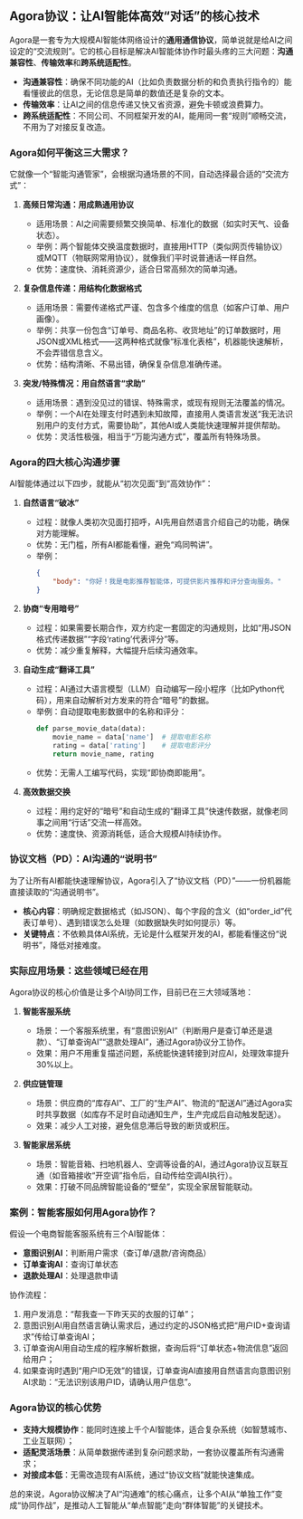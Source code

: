 ## Agora协议：让AI智能体高效“对话”的核心技术

Agora是一套专为大规模AI智能体网络设计的**通用通信协议**，简单说就是给AI之间设定的“交流规则”。它的核心目标是解决AI智能体协作时最头疼的三大问题：**沟通兼容性**、**传输效率**和**跨系统适配性**。

- **沟通兼容性**：确保不同功能的AI（比如负责数据分析的和负责执行指令的）能看懂彼此的信息，无论信息是简单的数值还是复杂的文本。
- **传输效率**：让AI之间的信息传递又快又省资源，避免卡顿或浪费算力。
- **跨系统适配性**：不同公司、不同框架开发的AI，能用同一套“规则”顺畅交流，不用为了对接反复改造。


### Agora如何平衡这三大需求？
它就像一个“智能沟通管家”，会根据沟通场景的不同，自动选择最合适的“交流方式”：

1.  **高频日常沟通：用成熟通用协议**
    - 适用场景：AI之间需要频繁交换简单、标准化的数据（如实时天气、设备状态）。
    - 举例：两个智能体交换温度数据时，直接用HTTP（类似网页传输协议）或MQTT（物联网常用协议），就像我们平时说普通话一样自然。
    - 优势：速度快、消耗资源少，适合日常高频次的简单沟通。

2.  **复杂信息传递：用结构化数据格式**
    - 适用场景：需要传递格式严谨、包含多个维度的信息（如客户订单、用户画像）。
    - 举例：共享一份包含“订单号、商品名称、收货地址”的订单数据时，用JSON或XML格式——这两种格式就像“标准化表格”，机器能快速解析，不会弄错信息含义。
    - 优势：结构清晰、不易出错，确保复杂信息准确传递。

3.  **突发/特殊情况：用自然语言“求助”**
    - 适用场景：遇到没见过的错误、特殊需求，或现有规则无法覆盖的情况。
    - 举例：一个AI在处理支付时遇到未知故障，直接用人类语言发送“我无法识别用户的支付方式，需要协助”，其他AI或人类能快速理解并提供帮助。
    - 优势：灵活性极强，相当于“万能沟通方式”，覆盖所有特殊场景。


### Agora的四大核心沟通步骤
AI智能体通过以下四步，就能从“初次见面”到“高效协作”：

1.  **自然语言“破冰”**
    - 过程：就像人类初次见面打招呼，AI先用自然语言介绍自己的功能，确保对方能理解。
    - 优势：无门槛，所有AI都能看懂，避免“鸡同鸭讲”。
    - 举例：
        ```json
        {
            "body": "你好！我是电影推荐智能体，可提供影片推荐和评分查询服务。"
        }
        ```

2.  **协商“专用暗号”**
    - 过程：如果需要长期合作，双方约定一套固定的沟通规则，比如“用JSON格式传递数据”“字段‘rating’代表评分”等。
    - 优势：减少重复解释，大幅提升后续沟通效率。

3.  **自动生成“翻译工具”**
    - 过程：AI通过大语言模型（LLM）自动编写一段小程序（比如Python代码），用来自动解析对方发来的符合“暗号”的数据。
    - 举例：自动提取电影数据中的名称和评分：
        ```python
        def parse_movie_data(data):
            movie_name = data['name']  # 提取电影名称
            rating = data['rating']    # 提取电影评分
            return movie_name, rating
        ```
    - 优势：无需人工编写代码，实现“即协商即能用”。

4.  **高效数据交换**
    - 过程：用约定好的“暗号”和自动生成的“翻译工具”快速传数据，就像老同事之间用“行话”交流一样高效。
    - 优势：速度快、资源消耗低，适合大规模AI持续协作。


### 协议文档（PD）：AI沟通的“说明书”
为了让所有AI都能快速理解协议，Agora引入了“协议文档（PD）”——一份机器能直接读取的“沟通说明书”。
- **核心内容**：明确规定数据格式（如JSON）、每个字段的含义（如“order_id”代表订单号）、遇到错误怎么处理（如数据缺失时如何提示）等。
- **关键特点**：不依赖具体AI系统，无论是什么框架开发的AI，都能看懂这份“说明书”，降低对接难度。


### 实际应用场景：这些领域已经在用
Agora协议的核心价值是让多个AI协同工作，目前已在三大领域落地：

1.  **智能客服系统**
    - 场景：一个客服系统里，有“意图识别AI”（判断用户是查订单还是退款）、“订单查询AI”“退款处理AI”，通过Agora协议分工协作。
    - 效果：用户不用重复描述问题，系统能快速转接到对应AI，处理效率提升30%以上。

2.  **供应链管理**
    - 场景：供应商的“库存AI”、工厂的“生产AI”、物流的“配送AI”通过Agora实时共享数据（如库存不足时自动通知生产，生产完成后自动触发配送）。
    - 效果：减少人工对接，避免信息滞后导致的断货或积压。

3.  **智能家居系统**
    - 场景：智能音箱、扫地机器人、空调等设备的AI，通过Agora协议互联互通（如音箱接收“开空调”指令后，自动传给空调AI执行）。
    - 效果：打破不同品牌智能设备的“壁垒”，实现全家居智能联动。


### 案例：智能客服如何用Agora协作？
假设一个电商智能客服系统有三个AI智能体：
- **意图识别AI**：判断用户需求（查订单/退款/咨询商品）
- **订单查询AI**：查询订单状态
- **退款处理AI**：处理退款申请

协作流程：
1. 用户发消息：“帮我查一下昨天买的衣服的订单”；
2. 意图识别AI用自然语言确认需求后，通过约定的JSON格式把“用户ID+查询请求”传给订单查询AI；
3. 订单查询AI用自动生成的程序解析数据，查询后将“订单状态+物流信息”返回给用户；
4. 如果查询时遇到“用户ID无效”的错误，订单查询AI直接用自然语言向意图识别AI求助：“无法识别该用户ID，请确认用户信息”。


### Agora协议的核心优势
- **支持大规模协作**：能同时连接上千个AI智能体，适合复杂系统（如智慧城市、工业互联网）；
- **适配灵活场景**：从简单数据传递到复杂问题求助，一套协议覆盖所有沟通需求；
- **对接成本低**：无需改造现有AI系统，通过“协议文档”就能快速集成。

总的来说，Agora协议解决了AI“沟通难”的核心痛点，让多个AI从“单独工作”变成“协同作战”，是推动人工智能从“单点智能”走向“群体智能”的关键技术。